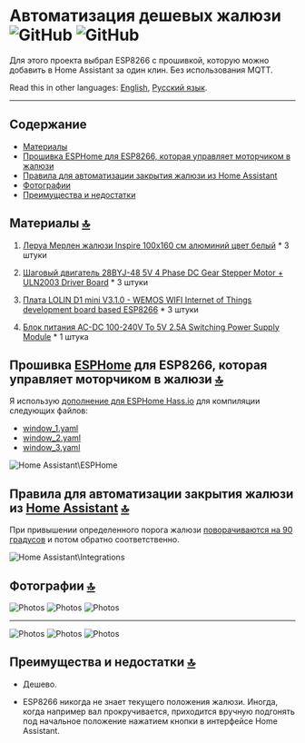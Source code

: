 # Автоматизация дешевых жалюзи ![GitHub](https://img.shields.io/github/license/empenoso/diy-cheap-automated-blinds) ![GitHub](https://img.shields.io/badge/labor%20hours-1%20day-orange)

Для этого проекта выбрал ESP8266 с прошивкой, которую можно добавить в Home Assistant за один клин. Без использования MQTT.

Read this in other languages: [English](README.md), [Русский язык](README.ru.md).

__________

## Содержание
- [Материалы](https://github.com/empenoso/diy-cheap-automated-blinds/blob/master/README.ru.md#%D0%BC%D0%B0%D1%82%D0%B5%D1%80%D0%B8%D0%B0%D0%BB%D1%8B-top)
- [Прошивка ESPHome для ESP8266, которая управляет моторчиком в жалюзи](https://github.com/empenoso/diy-cheap-automated-blinds/blob/master/README.ru.md#%D0%BF%D1%80%D0%BE%D1%88%D0%B8%D0%B2%D0%BA%D0%B0-esphome-%D0%B4%D0%BB%D1%8F-esp8266-%D0%BA%D0%BE%D1%82%D0%BE%D1%80%D0%B0%D1%8F-%D1%83%D0%BF%D1%80%D0%B0%D0%B2%D0%BB%D1%8F%D0%B5%D1%82-%D0%BC%D0%BE%D1%82%D0%BE%D1%80%D1%87%D0%B8%D0%BA%D0%BE%D0%BC-%D0%B2-%D0%B6%D0%B0%D0%BB%D1%8E%D0%B7%D0%B8-top)
- [Правила для автоматизации закрытия жалюзи из Home Assistant](https://github.com/empenoso/diy-cheap-automated-blinds/blob/master/README.ru.md#%D0%BF%D1%80%D0%B0%D0%B2%D0%B8%D0%BB%D0%B0-%D0%B4%D0%BB%D1%8F-%D0%B0%D0%B2%D1%82%D0%BE%D0%BC%D0%B0%D1%82%D0%B8%D0%B7%D0%B0%D1%86%D0%B8%D0%B8-%D0%B7%D0%B0%D0%BA%D1%80%D1%8B%D1%82%D0%B8%D1%8F-%D0%B6%D0%B0%D0%BB%D1%8E%D0%B7%D0%B8-%D0%B8%D0%B7-home-assistant-top)
- [Фотографии](https://github.com/empenoso/diy-cheap-automated-blinds/blob/master/README.ru.md#%D1%84%D0%BE%D1%82%D0%BE%D0%B3%D1%80%D0%B0%D1%84%D0%B8%D0%B8-top)
- [Преимущества и недостатки](https://github.com/empenoso/diy-cheap-automated-blinds/blob/master/README.ru.md#%D0%BF%D1%80%D0%B5%D0%B8%D0%BC%D1%83%D1%89%D0%B5%D1%81%D1%82%D0%B2%D0%B0-%D0%B8-%D0%BD%D0%B5%D0%B4%D0%BE%D1%81%D1%82%D0%B0%D1%82%D0%BA%D0%B8-top)

## Материалы [:top:](https://github.com/empenoso/diy-cheap-automated-blinds/blob/master/README.ru.md#%D0%B0%D0%B2%D1%82%D0%BE%D0%BC%D0%B0%D1%82%D0%B8%D0%B7%D0%B0%D1%86%D0%B8%D1%8F-%D0%B4%D0%B5%D1%88%D0%B5%D0%B2%D1%8B%D1%85-%D0%B6%D0%B0%D0%BB%D1%8E%D0%B7%D0%B8--)
1. [Леруа Мерлен жалюзи Inspire 100х160 см алюминий цвет белый](https://perm.leroymerlin.ru/product/zhalyuzi-inspire-100h160-sm-alyuminiy-cvet-belyy-16262144/) * 3 штуки

2. [Шаговый двигатель 28BYJ-48 5V 4 Phase DC Gear Stepper Motor + ULN2003 Driver Board](https://www.aliexpress.com/item/32896006818.html) * 3 штуки

3. [Плата LOLIN D1 mini V3.1.0 - WEMOS WIFI Internet of Things development board based ESP8266](https://www.aliexpress.com/item/32529101036.html) * 3 штуки

4. [Блок питания AC-DC 100-240V To 5V 2.5A Switching Power Supply Module](https://www.aliexpress.com/item/32898716031.html) * 1 штука

## Прошивка [ESPHome](https://esphome.io/components/stepper/index.html) для ESP8266, которая управляет моторчиком в жалюзи [:top:](https://github.com/empenoso/diy-cheap-automated-blinds/blob/master/README.ru.md#%D0%B0%D0%B2%D1%82%D0%BE%D0%BC%D0%B0%D1%82%D0%B8%D0%B7%D0%B0%D1%86%D0%B8%D1%8F-%D0%B4%D0%B5%D1%88%D0%B5%D0%B2%D1%8B%D1%85-%D0%B6%D0%B0%D0%BB%D1%8E%D0%B7%D0%B8--)
 
Я использую [дополнение для ESPHome Hass.io](https://github.com/esphome/hassio) для компиляции следующих файлов:
- [window_1.yaml](window_1.yaml)
- [window_2.yaml](window_2.yaml)
- [window_3.yaml](window_3.yaml)

![Home Assistant\ESPHome](ESPHome.png)

## Правила для автоматизации закрытия жалюзи из [Home Assistant](https://www.home-assistant.io/docs/automation/) [:top:](https://github.com/empenoso/diy-cheap-automated-blinds/blob/master/README.ru.md#%D0%B0%D0%B2%D1%82%D0%BE%D0%BC%D0%B0%D1%82%D0%B8%D0%B7%D0%B0%D1%86%D0%B8%D1%8F-%D0%B4%D0%B5%D1%88%D0%B5%D0%B2%D1%8B%D1%85-%D0%B6%D0%B0%D0%BB%D1%8E%D0%B7%D0%B8--)

При привышении определенного порога жалюзи [поворачиваются на 90 градусов](automations.yaml) и потом обратно соответственно.

![Home Assistant\Integrations](Home%20Assistant_integrations.png)

## Фотографии [:top:](https://github.com/empenoso/diy-cheap-automated-blinds/blob/master/README.ru.md#%D0%B0%D0%B2%D1%82%D0%BE%D0%BC%D0%B0%D1%82%D0%B8%D0%B7%D0%B0%D1%86%D0%B8%D1%8F-%D0%B4%D0%B5%D1%88%D0%B5%D0%B2%D1%8B%D1%85-%D0%B6%D0%B0%D0%BB%D1%8E%D0%B7%D0%B8--)
![Photos](/IMG_20191026_101014.jpg)
![Photos](/IMG_20191026_101100.jpg)
![Photos](/IMG_20191026_103251.jpg)

_____

![Photos](/IMG_20191119_165431.jpg)
![Photos](/IMG_20191119_165528.jpg)
![Photos](/IMG_20191119_165636.jpg)

## Преимущества и недостатки [:top:](https://github.com/empenoso/diy-cheap-automated-blinds/blob/master/README.ru.md#%D0%B0%D0%B2%D1%82%D0%BE%D0%BC%D0%B0%D1%82%D0%B8%D0%B7%D0%B0%D1%86%D0%B8%D1%8F-%D0%B4%D0%B5%D1%88%D0%B5%D0%B2%D1%8B%D1%85-%D0%B6%D0%B0%D0%BB%D1%8E%D0%B7%D0%B8--)
+ Дешево.
- ESP8266 никогда не знает текущего положения жалюзи. Иногда, когда например вал прокручивается, приходится вручную подгонять под начальное положение нажатием кнопки в интерфейсе Home Assistant.
